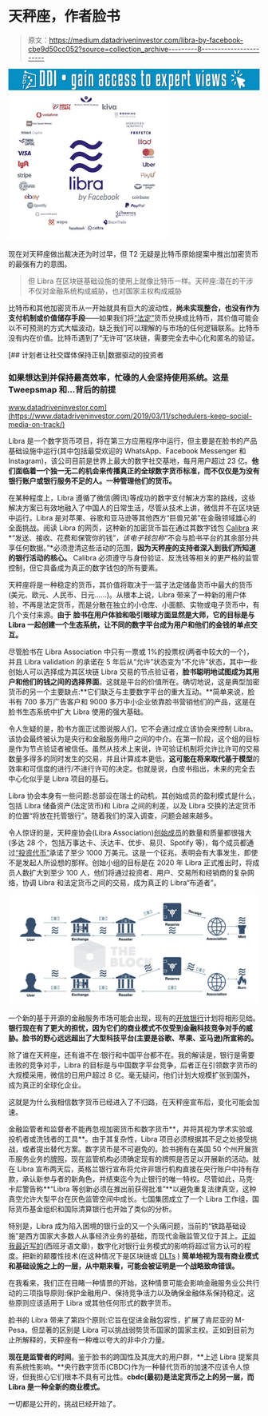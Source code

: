 # 天秤座，作者脸书

> 原文：<https://medium.datadriveninvestor.com/libra-by-facebook-cbe9d50cc052?source=collection_archive---------8----------------------->

[![](img/b0b8c172fff0bdf7eb8fef709cef740a.png)](http://www.track.datadriveninvestor.com/1B9E)![](img/57bad72b8eea07a2370f348f80fa3cd4.png)

现在对天秤座做出裁决还为时过早，但 T2 无疑是比特币原始提案中推出加密货币的最强有力的意图。

> 但 Libra 在区块链基础设施的使用上就像比特币一样。天秤座:潜在的干涉不仅对金融系统构成威胁，也对国家主权构成威胁

比特币和其他加密货币从一开始就具有巨大的波动性，**尚未实现整合，也没有作为支付机制或价值储存手段**——如果我们将[“法定”](https://en.wikipedia.org/wiki/Fiat_money)货币兑换成比特币，其价值可能会以不可预测的方式大幅波动，缺乏我们可以理解的与市场的任何逻辑联系。比特币没有内在价值。比特币遇到了“无许可”区块链，需要完全去中心化和匿名的验证。

[](https://www.datadriveninvestor.com/2019/03/11/schedulers-keep-social-media-on-track/) [## 计划者让社交媒体保持正轨|数据驱动的投资者

### 如果想达到并保持最高效率，忙碌的人会坚持使用系统。这是 Tweepsmap 和…背后的前提

www.datadriveninvestor.com](https://www.datadriveninvestor.com/2019/03/11/schedulers-keep-social-media-on-track/) 

Libra 是一个数字货币项目，将在第三方应用程序中运行，但主要是在脸书的产品基础设施中运行(其中包括最受欢迎的 WhatsApp、Facebook Messenger 和 Instagram)，该公司目前是世界上最大的数字社交基地，每月用户超过 23 亿。**他们面临着一个独一无二的机会来传播真正的全球数字货币标准，而不仅仅是为没有银行账户或银行服务不足的人。一种管理他们的货币。**

在某种程度上，Libra 遵循了微信(腾讯)等成功的数字支付解决方案的路线，这些解决方案已有效地融入了中国人的日常生活，尽管从技术上讲，微信并不在区块链中运行。Libra 是对苹果、谷歌和亚马逊等其他西方“巨兽兄弟”在金融领域雄心的全面挑战。阅读 Libra 的网页，这种新的加密货币旨在通过其数字钱包 [Calibra](https://calibra.com/) 来*“发送、接收、花费和保管你的钱”*，该电子钱包称*“不会与脸书平台的其余部分共享任何数据。”*必须澄清这些活动的范围，**因为天秤座的支持者深入到我们所知道的银行活动的核心。** Calibra 必须遵守与身份验证、反洗钱等相关的更严格的监管控制，但它具备成为真正的数字钱包的所有要素。

天秤座将是一种稳定的货币，其价值将取决于一篮子法定储备货币中最大的货币(美元、欧元、人民币、日元……)。从根本上说，Libra 带来了一种新的用户体验，不再是法定货币，而是分散在独立的小仓库、小面额、实物或电子货币中，有几个支付来源。**由于** **脸书在用户体验和吸引眼球方面显然是大师，它的目标是与 Libra 一起创建一个生态系统，让不同的数字平台成为用户和他们的金钱的单点交互。**

尽管脸书在 Libra Association 中只有一票或 1%的投票权(两者中较大的一个)，并且 Libra validation 的承诺在 5 年后从“允许”状态变为“不允许”状态，其中一些创始人可以选择成为其区块链 Libra 交易的节点验证者，**脸书聪明地试图成为其用户和他们的钱之间的选择界面**。这就是平台的价值所在。确切地说，这是典型加密货币的另一个主要缺点:**它们缺乏与主要数字平台的重大互动。**简单来说，脸书有 700 多万广告客户和 9000 多万中小企业依靠脸书营销他们的产品，这是在脸书生态系统中扩大 Libra 使用的强大基础。

令人生疑的是，脸书方面正试图说服人们，它不会通过成立该协会来控制 Libra。该协会最终被认为是央行和金融服务用户之间的中介。在第一阶段，这个组的目标是作为节点验证者被信任。虽然从技术上来说，许可验证机制将允许比许可的交易数量多得多的同时发生的交易，并且计算成本更低，**这可能在将来取代基于模型**的效率和可信度的进行/不进行许可的决定。也就是说，白皮书指出，未来的完全去中心化似乎是 Libra 项目的基石。

Libra 协会本身有一些问题:总部设在瑞士的动机，其创始成员的盈利模式是什么，包括 Libra 储备资产(法定货币)和 Libra 之间的利差，以及 Libra 交换的法定货币的位置“将放在托管银行”。随着我们的深入调查，问题会越来越多。

令人惊讶的是，天秤座协会(Libra Association)[创始成员](https://libra.org/es-LA/association/?noredirect=es-419)的数量和质量都很强大(多达 28 个，包括万事达卡、沃达丰、优步、易贝、Spotify 等)，每个成员都通过[“投资代币”](https://www.coindesk.com/theres-a-second-token-a-breakdown-of-facebooks-blockchain-economy)承诺了至少 1000 万美元。这是一个征兆，表明会有大事发生，即使不是发起人所设想的那样。创始小组的目标是在 2020 年 Libra 正式推出时，将成员人数扩大到至少 100 人，他们将通过投资者、用户、交易所和经销商的复杂网络，协调 Libra 和法定货币之间的交易，成为真正的 Libra“布道者”。

![](img/a7886c7f9b8c6b713d8a34a0876796dc.png)

一个新的基于开源的金融服务市场可能会出现，现有的[开放银行](https://en.wikipedia.org/wiki/Open_banking)计划将相形见绌。**银行现在有了更大的担忧，因为它们的商业模式不仅受到金融科技竞争对手的威胁。脸书的野心远远超出了大型科技平台(主要是谷歌、苹果、亚马逊)所宣称的。**

除了谁在天秤座，还有谁不在:银行和中国平台都不在。我的解读是，银行是需要击败的竞争对手，Libra 的目标是与中国数字平台竞争，后者正在引领数字货币的大规模采用，微信的日用户超过 8 亿。毫无疑问，他们计划大规模扩张到国外，成为真正的全球化企业。

这就是为什么我相信数字货币已经进入了不归路，在天秤座宣布后，变化可能会加速。

金融监管者和监督者不能再忽视加密货币和数字货币**，并将其视为学术实验或投机者或洗钱者的工具**。由于其复杂性，Libra 项目必须根据其不足之处接受挑战，或者提出替代方案。数字货币是不可避免的。脸书拥有在美国 50 个州开展货币服务业务的[牌照](https://www.facebook.com/payments_terms/licenses)，现在监管机构必须确定现有的牌照是否足以开展新的活动。就在 Libra 宣布两天后，英格兰银行宣布将允许非银行机构直接在央行账户中持有存款，承认新参与者的新角色，并结束迄今为止银行的唯一特权。尽管如此，马克·卡尼警告称**“Libra 等创新必须在推出前获得批准”**以避免重复法律真空，这种真空允许大型平台在灰色监管空间中成长。七国集团成立了一个 Libra 工作组，国际货币基金组织和国际清算银行也开始了类似的分析。

特别是，Libra 成为陷入困境的银行业的又一个头痛问题，当前的“铁路基础设施”是西方国家大多数人从事经济业务的基础，而现代金融监管又位于其上。[正如我最近写的](https://www.linkedin.com/pulse/la-disrupci%C3%B3n-en-banca-y-servicios-financieros-enrique-titos/)(西班牙语文章)，数字化对银行业务模式的影响将超过官方认可的程度。把新的颠覆性技术(在这种情况下是区块链或 [DLTs](https://en.wikipedia.org/wiki/Distributed_ledger) ) **简单地视为现有商业模式和基础设施之上的一层，从中期来看，可能会被证明是一个战略致命错误。**

在我看来，我们正在目睹一种情景的开始，这种情景可能会影响金融服务业公共行动的三项指导原则:保护金融用户、保持竞争活力以及确保金融体系保持稳定。这些原则应该适用于 Libra 或其他任何形式的数字货币。

脸书的 Libra 带来了第四个原则:它旨在促进金融包容性，扩展了肯尼亚的 M-Pesa，但显著的区别是 Libra 可以挑战弱势货币国家的国家主权。正如到目前为止所解释的，天秤座有一种难以夸大的非中介力量。

**现在是监管者的时间**。鉴于脸书的跨国性及其庞大的用户群，**上述 Libra 提案具有系统性影响。**央行数字货币(CBDC)作为一种替代货币的加速不应该令人惊讶，但我担心它们根本不具有可比性。**cbdc(最初)是法定货币之上的另一层，而 Libra 是一种全新的商业模式。**

一切都是公开的，挑战已经开始了。